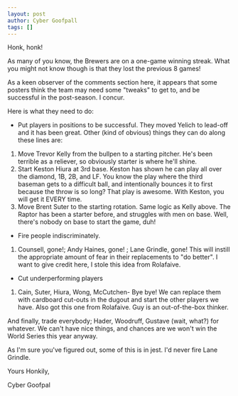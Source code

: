 ```yaml
---
layout: post
author: Cyber Goofpall
tags: []
---
```



Honk, honk!

As many of you know, the Brewers are on a one-game winning streak. What you might not know though is that they lost the previous 8 games!

As a keen observer of the comments section here, it appears that some posters think the team may need some "tweaks" to get to, and be successful in the post-season. I concur.

Here is what they need to do:

- Put players in positions to be successful. They moved Yelich to lead-off and it has been great. Other (kind of obvious) things they can do along these lines are:
1. Move Trevor Kelly from the bullpen to a starting pitcher. He's been terrible as a reliever, so obviously starter is where he'll shine.
2. Start Keston Hiura at 3rd base. Keston has shown he can play all over the diamond, 1B, 2B, and LF. You know the play where the third baseman gets to a difficult ball, and intentionally bounces it to first because the throw is so long? That play is awesome. With Keston, you will get it EVERY time.
3. Move Brent Suter to the starting rotation. Same logic as Kelly above. The Raptor has been a starter before, and struggles with men on base. Well, there's nobody on base to start the game, duh!
- Fire people indiscriminately.
1. Counsell, gone!; Andy Haines, gone! ; Lane Grindle, gone! This will instill the appropriate amount of fear in their replacements to "do better". I want to give credit here, I stole this idea from Rolafaive.
- Cut underperforming players
1. Cain, Suter, Hiura, Wong, McCutchen- Bye bye! We can replace them with cardboard cut-outs in the dugout and start the other players we have. Also got this one from Rolafaive. Guy is an out-of-the-box thinker.

And finally, trade everybody; Hader, Woodruff, Gustave (wait, what?) for whatever. We can't have nice things, and chances are we won't win the World Series this year anyway.


As I'm sure you've figured out, some of this is in jest. I'd never fire Lane Grindle.

Yours Honkily,

Cyber Goofpal